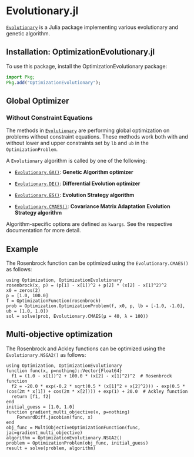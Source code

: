 # Evolutionary.jl

[`Evolutionary`](https://github.com/wildart/Evolutionary.jl) is a Julia package implementing various evolutionary and genetic algorithm.

## Installation: OptimizationEvolutionary.jl

To use this package, install the OptimizationEvolutionary package:

```julia
import Pkg;
Pkg.add("OptimizationEvolutionary");
```

## Global Optimizer

### Without Constraint Equations

The methods in [`Evolutionary`](https://github.com/wildart/Evolutionary.jl) are performing global optimization on problems without
constraint equations. These methods work both with and without lower and upper constraints set by `lb` and `ub` in the `OptimizationProblem`.

A `Evolutionary` algorithm is called by one of the following:

  - [`Evolutionary.GA()`](https://wildart.github.io/Evolutionary.jl/stable/ga/): **Genetic Algorithm optimizer**

  - [`Evolutionary.DE()`](https://wildart.github.io/Evolutionary.jl/stable/de/): **Differential Evolution optimizer**
  - [`Evolutionary.ES()`](https://wildart.github.io/Evolutionary.jl/stable/es/): **Evolution Strategy algorithm**
  - [`Evolutionary.CMAES()`](https://wildart.github.io/Evolutionary.jl/stable/cmaes/): **Covariance Matrix Adaptation Evolution Strategy algorithm**

Algorithm-specific options are defined as `kwargs`. See the respective documentation for more detail.

## Example

The Rosenbrock function can be optimized using the `Evolutionary.CMAES()` as follows:

```@example Evolutionary
using Optimization, OptimizationEvolutionary
rosenbrock(x, p) = (p[1] - x[1])^2 + p[2] * (x[2] - x[1]^2)^2
x0 = zeros(2)
p = [1.0, 100.0]
f = OptimizationFunction(rosenbrock)
prob = Optimization.OptimizationProblem(f, x0, p, lb = [-1.0, -1.0], ub = [1.0, 1.0])
sol = solve(prob, Evolutionary.CMAES(μ = 40, λ = 100))
```

## Multi-objective optimization
The Rosenbrock and Ackley functions can be optimized using the `Evolutionary.NSGA2()` as follows:

```@example MOO-Evolutionary
using Optimization, OptimizationEvolutionary
function func(x, p=nothing)::Vector{Float64}
  f1 = (1.0 - x[1])^2 + 100.0 * (x[2] - x[1]^2)^2  # Rosenbrock function
  f2 = -20.0 * exp(-0.2 * sqrt(0.5 * (x[1]^2 + x[2]^2))) - exp(0.5 * (cos(2π * x[1]) + cos(2π * x[2]))) + exp(1) + 20.0  # Ackley function
  return [f1, f2]
end
initial_guess = [1.0, 1.0]
function gradient_multi_objective(x, p=nothing)
    ForwardDiff.jacobian(func, x)
end
obj_func = MultiObjectiveOptimizationFunction(func, jac=gradient_multi_objective)
algorithm = OptimizationEvolutionary.NSGA2()
problem = OptimizationProblem(obj_func, initial_guess)
result = solve(problem, algorithm)
```
